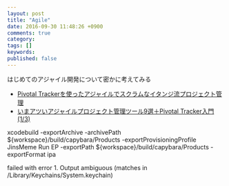 ```yaml
---
layout: post
title: "Agile"
date: 2016-09-30 11:48:26 +0900
comments: true
category:
tags: []
keywords:
published: false
---
```



はじめてのアジャイル開発について密かに考えてみる


- [Pivotal Trackerを使ったアジャイルでスクラムなイタンジ流プロジェクト管理](http://tech.itandi.co.jp/2014/05/pivotal-tracker%E3%82%92%E4%BD%BF%E3%81%A3%E3%81%9F%E3%82%A2%E3%82%B8%E3%83%A3%E3%82%A4%E3%83%AB%E3%81%A7%E3%82%B9%E3%82%AF%E3%83%A9%E3%83%A0%E3%81%AA%E3%82%A4%E3%82%BF%E3%83%B3%E3%82%B8%E6%B5%81/)
- [いまアツいアジャイルプロジェクト管理ツール9選＋Pivotal Tracker入門 (1/3)](http://www.atmarkit.co.jp/ait/articles/1205/14/news150.html)



<!-- more -->









xcodebuild -exportArchive -archivePath ${workspace}/build/capybara/Products -exportProvisioningProfile JinsMeme Run EP -exportPath ${workspace}/build/capybara/Products -exportFormat ipa



failed with error 1. Output ambiguous (matches  in /Library/Keychains/System.keychain)

